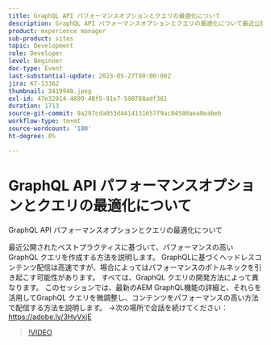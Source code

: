 ```yaml
---
title: GraphQL API パフォーマンスオプションとクエリの最適化について
description: GraphQL API パフォーマンスオプションとクエリの最適化について最近公開したベストプラクティスに基づいて、パフォーマンスの高いGraphQL クエリを作成する方法を説明します。 GraphQLに基づくヘッドレスコンテンツ配信は高速ですが、場合によってはパフォーマンスのボトルネックを引き起こす可能性があります。 すべては、GraphQL クエリの開発方法によって異なります。 このセッションでは、最新のAEM GraphQL機能の詳細と、それらを活用してGraphQL クエリを微調整し、コンテンツをパフォーマンスの高い方法で配信する方法を説明します。
product: experience manager
sub-product: sites
topic: Development
role: Developer
level: Beginner
doc-type: Event
last-substantial-update: 2023-05-27T00:00:00Z
jira: KT-13362
thumbnail: 3419948.jpeg
exl-id: 47e32914-4899-48f5-91e7-598788adf361
duration: 1713
source-git-commit: 9a297cda953d4414131657f9ac84580aea0eabeb
workflow-type: tm+mt
source-wordcount: '180'
ht-degree: 0%

---
```


# GraphQL API パフォーマンスオプションとクエリの最適化について

GraphQL API パフォーマンスオプションとクエリの最適化について

最近公開されたベストプラクティスに基づいて、パフォーマンスの高いGraphQL クエリを作成する方法を説明します。 GraphQLに基づくヘッドレスコンテンツ配信は高速ですが、場合によってはパフォーマンスのボトルネックを引き起こす可能性があります。 すべては、GraphQL クエリの開発方法によって異なります。 このセッションでは、最新のAEM GraphQL機能の詳細と、それらを活用してGraphQL クエリを微調整し、コンテンツをパフォーマンスの高い方法で配信する方法を説明します。 →次の場所で会話を続けてください：https://adobe.ly/3HyVxjE

>[!VIDEO](https://video.tv.adobe.com/v/3419948/?learn=on)
